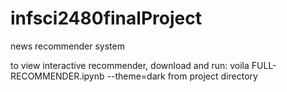 # infsci2480finalProject
news recommender system

to view interactive recommender, download and run: 
voila FULL-RECOMMENDER.ipynb --theme=dark from project directory

